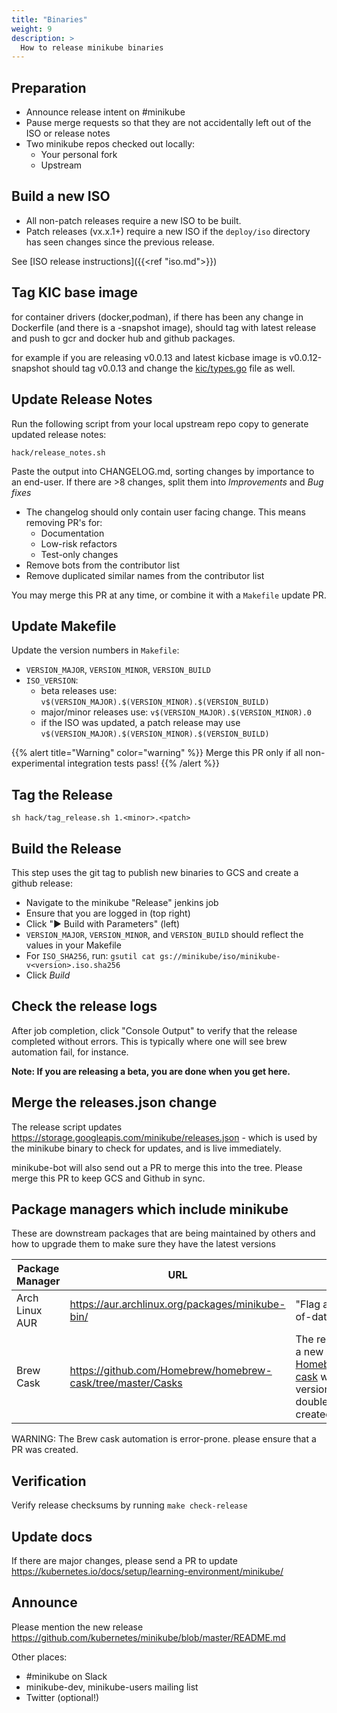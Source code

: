```yaml
---
title: "Binaries"
weight: 9
description: >
  How to release minikube binaries
---
```


## Preparation

* Announce release intent on #minikube
* Pause merge requests so that they are not accidentally left out of the ISO or release notes
* Two minikube repos checked out locally:
  * Your personal fork
  * Upstream  

## Build a new ISO

* All non-patch releases require a new ISO to be built.
* Patch releases (vx.x.1+) require a new ISO if the `deploy/iso` directory has seen changes since the previous release.

See [ISO release instructions]({{<ref "iso.md">}})

## Tag KIC base image

for container drivers (docker,podman), if there has been any change in Dockerfile
(and there is a -snapshot image), should tag with latest release and push to gcr and docker hub and github packages.

for example if you are releasing v0.0.13 and latest kicbase image is  v0.0.12-snapshot
should tag v0.0.13 and change the [kic/types.go](https://github.com/medyagh/minikube/blob/635ff53a63e5bb1be4e1abb9067ebe502a16224e/pkg/drivers/kic/types.go#L29-L30) file as well.

## Update Release Notes

Run the following script from your local upstream repo copy to generate updated release notes:

```shell
hack/release_notes.sh
```

Paste the output into CHANGELOG.md, sorting changes by importance to an end-user. If there are >8 changes, split them into *Improvements* and *Bug fixes*

- The changelog should only contain user facing change. This means removing PR's for:
  - Documentation
  - Low-risk refactors
  - Test-only changes 
- Remove bots from the contributor list
- Remove duplicated similar names from the contributor list

You may merge this PR at any time, or combine it with a `Makefile` update PR.

## Update Makefile

Update the version numbers in  `Makefile`:

* `VERSION_MAJOR`, `VERSION_MINOR`, `VERSION_BUILD`
* `ISO_VERSION`:
  - beta releases use: `v$(VERSION_MAJOR).$(VERSION_MINOR).$(VERSION_BUILD)`
  - major/minor releases use: `v$(VERSION_MAJOR).$(VERSION_MINOR).0`
  - if the ISO was updated, a patch release may use `v$(VERSION_MAJOR).$(VERSION_MINOR).$(VERSION_BUILD)`

{{% alert title="Warning" color="warning" %}}
Merge this PR only if all non-experimental integration tests pass!
{{% /alert %}}

## Tag the Release

```shell
sh hack/tag_release.sh 1.<minor>.<patch>
```

## Build the Release

This step uses the git tag to publish new binaries to GCS and create a github release:

* Navigate to the minikube "Release" jenkins job
* Ensure that you are logged in (top right)
* Click "▶️ Build with Parameters" (left)
* `VERSION_MAJOR`, `VERSION_MINOR`, and `VERSION_BUILD` should reflect the values in your Makefile
* For `ISO_SHA256`, run: `gsutil cat gs://minikube/iso/minikube-v<version>.iso.sha256`
* Click *Build*

## Check the release logs

After job completion, click "Console Output" to verify that the release completed without errors. This is typically where one will see brew automation fail, for instance.

**Note: If you are releasing a beta, you are done when you get here.**

## Merge the releases.json change

The release script updates https://storage.googleapis.com/minikube/releases.json - which is used by the minikube binary to check for updates, and is live immediately.

minikube-bot will also send out a PR to merge this into the tree. Please merge this PR to keep GCS and Github in sync.

## Package managers which include minikube

These are downstream packages that are being maintained by others and how to upgrade them to make sure they have the latest versions

| Package Manager | URL                                                                       | TODO                                                                                                                                                                        |
| --------------- | ------------------------------------------------------------------------- | --------------------------------------------------------------------------------------------------------------------------------------------------------------------------- |
| Arch Linux AUR  | <https://aur.archlinux.org/packages/minikube-bin/>                        | "Flag as package out-of-date"                                                                                                                                               |
| Brew Cask       | <https://github.com/Homebrew/homebrew-cask/tree/master/Casks> | The release job creates a new PR in [Homebrew/homebrew-cask](https://github.com/Homebrew/homebrew-cask) with an updated version and SHA256, double check that it's created. |

WARNING: The Brew cask automation is error-prone. please ensure that a PR was created.

## Verification

Verify release checksums by running `make check-release`

## Update docs

If there are major changes, please send a PR to update <https://kubernetes.io/docs/setup/learning-environment/minikube/>

## Announce

Please mention the new release https://github.com/kubernetes/minikube/blob/master/README.md

Other places:

- #minikube on Slack
- minikube-dev, minikube-users mailing list
- Twitter (optional!)
